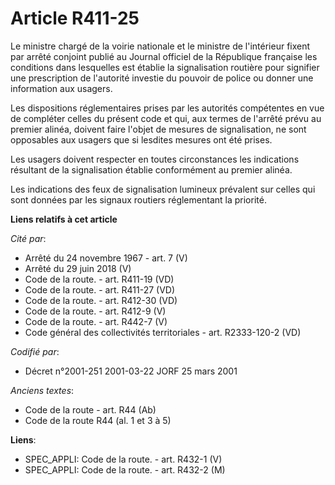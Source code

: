 # Article R411-25

Le ministre chargé de la voirie nationale et le ministre de l'intérieur fixent par arrêté conjoint publié au Journal officiel
de la République française les conditions dans lesquelles est établie la signalisation routière pour signifier une
prescription de l'autorité investie du pouvoir de police ou donner une information aux usagers.

Les dispositions réglementaires prises par les autorités compétentes en vue de compléter celles du présent code et qui, aux
termes de l'arrêté prévu au premier alinéa, doivent faire l'objet de mesures de signalisation, ne sont opposables aux usagers
que si lesdites mesures ont été prises.

Les usagers doivent respecter en toutes circonstances les indications résultant de la signalisation établie conformément au
premier alinéa.

Les indications des feux de signalisation lumineux prévalent sur celles qui sont données par les signaux routiers
réglementant la priorité.

**Liens relatifs à cet article**

_Cité par_:

  - Arrêté du 24 novembre 1967 - art. 7 (V)
  - Arrêté du 29 juin 2018 (V)
  - Code de la route. - art. R411-19 (VD)
  - Code de la route. - art. R411-27 (VD)
  - Code de la route. - art. R412-30 (VD)
  - Code de la route. - art. R412-9 (V)
  - Code de la route. - art. R442-7 (V)
  - Code général des collectivités territoriales - art. R2333-120-2 (VD)

_Codifié par_:

  - Décret n°2001-251 2001-03-22 JORF 25 mars 2001

_Anciens textes_:

  - Code de la route - art. R44 (Ab)
  - Code de la route R44 (al. 1 et 3 à 5)

**Liens**:

  - SPEC_APPLI: Code de la route. - art. R432-1 (V)
  - SPEC_APPLI: Code de la route. - art. R432-2 (M)
